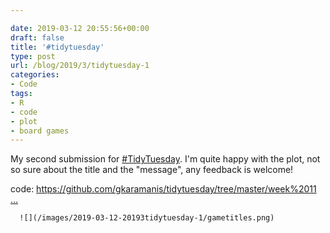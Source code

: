 ```yaml
---

date: 2019-03-12 20:55:56+00:00
draft: false
title: '#tidytuesday'
type: post
url: /blog/2019/3/tidytuesday-1
categories:
- Code
tags:
- R
- code
- plot
- board games
---
```


My second submission for [#TidyTuesday](https://twitter.com/hashtag/TidyTuesday?src=hash). I'm quite happy with the plot, not so sure about the title and the "message", any feedback is welcome! 

code: [https://github.com/gkaramanis/tidytuesday/tree/master/week%2011 …](https://t.co/xCxiaVM4CW)


  
      ![](/images/2019-03-12-20193tidytuesday-1/gametitles.png)

